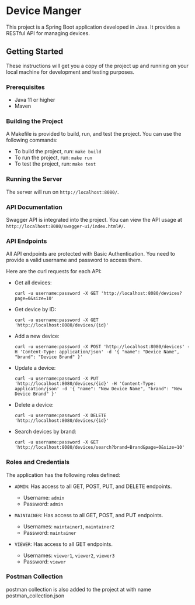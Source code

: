 # Device Manger

This project is a Spring Boot application developed in Java. It provides a RESTful API for managing devices.

## Getting Started

These instructions will get you a copy of the project up and running on your local machine for development and testing purposes.

### Prerequisites

- Java 11 or higher
- Maven

### Building the Project

A Makefile is provided to build, run, and test the project. You can use the following commands:

- To build the project, run: `make build`
- To run the project, run: `make run`
- To test the project, run: `make test`

### Running the Server

The server will run on `http://localhost:8080/`.

### API Documentation

Swagger API is integrated into the project. You can view the API usage at `http://localhost:8080/swagger-ui/index.html#/`.

### API Endpoints

All API endpoints are protected with Basic Authentication. You need to provide a valid username and password to access them.

Here are the curl requests for each API:

- Get all devices:
  ```
  curl -u username:password -X GET 'http://localhost:8080/devices?page=0&size=10'
  ```

- Get device by ID:
  ```
  curl -u username:password -X GET 'http://localhost:8080/devices/{id}'
  ```

- Add a new device:
  ```
  curl -u username:password -X POST 'http://localhost:8080/devices' -H 'Content-Type: application/json' -d '{ "name": "Device Name", "brand": "Device Brand" }'
  ```

- Update a device:
  ```
  curl -u username:password -X PUT 'http://localhost:8080/devices/{id}' -H 'Content-Type: application/json' -d '{ "name": "New Device Name", "brand": "New Device Brand" }'
  ```

- Delete a device:
  ```
  curl -u username:password -X DELETE 'http://localhost:8080/devices/{id}'
  ```

- Search devices by brand:
  ```
  curl -u username:password -X GET 'http://localhost:8080/devices/search?brand=Brand&page=0&size=10'
  ```

### Roles and Credentials

The application has the following roles defined:

- `ADMIN`: Has access to all GET, POST, PUT, and DELETE endpoints.
    - Username: `admin`
    - Password: `admin`

- `MAINTAINER`: Has access to all GET, POST, and PUT endpoints.
    - Usernames: `maintainer1`, `maintainer2`
    - Password: `maintainer`

- `VIEWER`: Has access to all GET endpoints.
    - Usernames: `viewer1`, `viewer2`, `viewer3`
    - Password: `viewer`

### Postman Collection

postman collection is also added to the project at with name postman_collection.json
